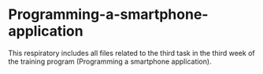 # Programming-a-smartphone-application
This respiratory includes all files related to the third task in the third week of the training program (Programming a smartphone application).
